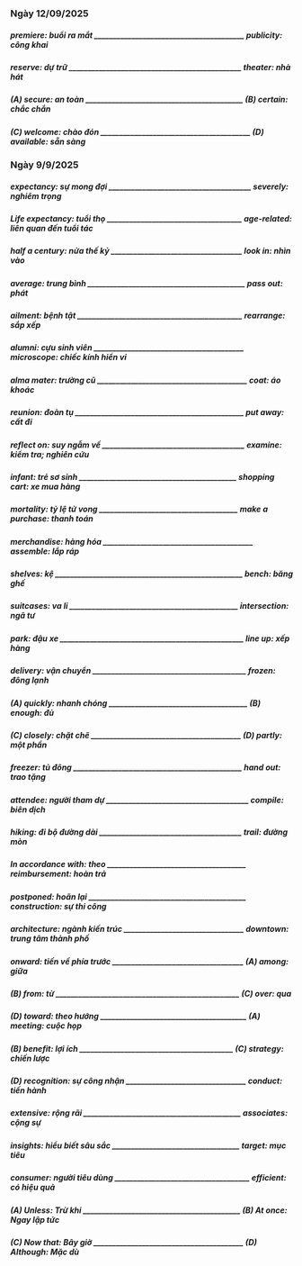 ### Ngày 12/09/2025
##### premiere: buổi ra mắt ________________________________________ publicity: công khai
##### reserve: dự trữ ______________________________________________ theater: nhà hát
##### (A) secure: an toàn __________________________________________ (B) certain: chắc chắn
##### (C) welcome: chào đón ________________________________________ (D) available: sẵn sàng
### Ngày 9/9/2025
##### expectancy: sự mong đợi ______________________________________ severely: nghiêm trọng
##### Life expectancy: tuổi thọ ____________________________________ age-related: liên quan đến tuổi tác
##### half a century: nửa thế kỷ ___________________________________ look in: nhìn vào
##### average: trung bình __________________________________________ pass out: phát
##### ailment: bệnh tật ____________________________________________ rearrange: sắp xếp
##### alumni: cựu sinh viên ________________________________________ microscope: chiếc kính hiển vi
##### alma mater: trường cũ ________________________________________ coat: áo khoác
##### reunion: đoàn tụ _____________________________________________ put away: cất đi
##### reflect on: suy ngẫm về ______________________________________ examine: kiểm tra; nghiên cứu
##### infant: trẻ sơ sinh __________________________________________ shopping cart: xe mua hàng
##### mortality: tỷ lệ tử vong _____________________________________ make a purchase: thanh toán
##### merchandise: hàng hóa ________________________________________ assemble: lắp ráp
##### shelves: kệ __________________________________________________ bench: băng ghế
##### suitcases: va li _____________________________________________ intersection: ngã tư
##### park: đậu xe _________________________________________________ line up: xếp hàng
##### delivery: vận chuyển _________________________________________ frozen: đông lạnh
##### (A) quickly: nhanh chóng _____________________________________ (B) enough: đủ
##### (C) closely: chặt chẽ ________________________________________ (D) partly: một phần
##### freezer: tủ đông _____________________________________________ hand out: trao tặng
##### attendee: người tham dự ______________________________________ compile: biên dịch
##### hiking: đi bộ đường dài ______________________________________ trail: đường mòn
##### In accordance with: theo _____________________________________ reimbursement: hoàn trả
##### postponed: hoãn lại __________________________________________ construction: sự thi công
##### architecture: ngành kiến ​​​​trúc ________________________________ downtown: trung tâm thành phố
##### onward: tiến về phía trước ___________________________________ (A) among: giữa
##### (B) from: từ _________________________________________________ (C) over: qua
##### (D) toward: theo hướng _______________________________________ (A) meeting: cuộc họp
##### (B) benefit: lợi ích _________________________________________ (C) strategy: chiến lược
##### (D) recognition: sự công nhận ________________________________ conduct: tiến hành
##### extensive: rộng rãi __________________________________________ associates: cộng sự
##### insights: hiểu biết sâu sắc __________________________________ target: mục tiêu
##### consumer: người tiêu dùng ____________________________________ efficient: có hiệu quả
##### (A) Unless: Trừ khi __________________________________________ (B) At once: Ngay lập tức
##### (C) Now that: Bây giờ ________________________________________ (D) Although: Mặc dù

